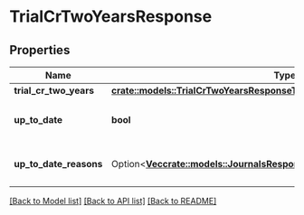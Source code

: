 # TrialCrTwoYearsResponse

## Properties

Name | Type | Description | Notes
------------ | ------------- | ------------- | -------------
**trial_cr_two_years** | [**crate::models::TrialCrTwoYearsResponseTrialCrTwoYears**](trialCrTwoYearsResponse_trial_cr_two_years.md) |  | 
**up_to_date** | **bool** | 集計結果が最新かどうか | 
**up_to_date_reasons** | Option<[**Vec<crate::models::JournalsResponseJournalsUpToDateReasonsInner>**](journalsResponse_journals_up_to_date_reasons_inner.md)> | 集計が最新でない場合の要因情報 | [optional]

[[Back to Model list]](../README.md#documentation-for-models) [[Back to API list]](../README.md#documentation-for-api-endpoints) [[Back to README]](../README.md)


